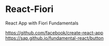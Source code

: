 # React-Fiori
React App with Fiori Fundamentals

https://github.com/facebook/create-react-app
https://sap.github.io/fundamental-react/button
